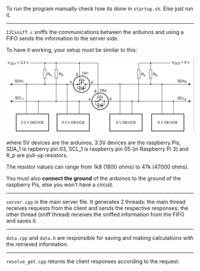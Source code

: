 To run the program manually check how its done in `startup.sh`. Else just run it.

<hr>

`I2Csniff.c` sniffs the communications between the arduinos and using a FIFO sends the information to the server side.

To have it working, your setup must be similar to this:

![I2C connection](https://github.com/Mrrvm/SCDTR/blob/master/papers/level_shifters.png "I2C connection")

where 5V devices are the arduinos, 3.3V devices are the raspberry Pis, SDA_1 is rapberry pin 03, SCL_1 is raspberry pin 05 (in Raspberry Pi 3) and R_p are pull-up resistors.

The resistor values can range from 1k8 (1800 ohms) to 47k (47000 ohms).

You must also **connect the ground** of the arduinos to the ground of the raspberry Pis, else you won't have a circuit.

<hr>

`server.cpp` is the main server file. It generates 2 threads: the main thread receives requests from the client and sends the respective responses;
the other thread (sniff thread) receives the sniffed information from the FIFO and saves it.

<hr>

`data.cpp` and `data.h` are responsible for saving and making calculations with the retrieved information.

<hr>

`resolve_get.cpp` returns the client responses according to the request.
